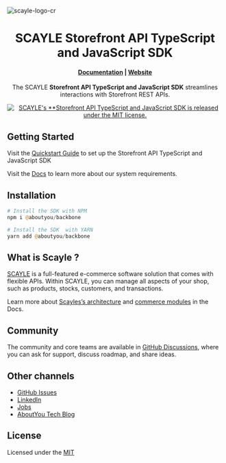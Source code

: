 ![scayle-logo-cr](https://cdn-prod.scayle.com/public/media/general/SCAYLE-Commerce-Engine-header.png)

<h1 align="center">
  SCAYLE Storefront API TypeScript and JavaScript SDK
</h1>

<h4 align="center">
  <a href="https://scayle.dev">Documentation</a> |
  <a href="https://www.scayle.com/">Website</a>
</h4>

<p align="center">
  The SCAYLE <strong>Storefront API TypeScript and JavaScript SDK</strong> streamlines interactions with Storefront REST APIs.
</p>
<p align="center">
  <a href="#"><img src="https://img.shields.io/badge/license-MIT-blue.svg" alt="SCAYLE's **Storefront API TypeScript and JavaScript SDK is released under the MIT license." /></a>
</p>

## Getting Started

Visit the [Quickstart Guide](https://scayle.dev/en/dev/storefront-api/sdk-setup) to set up the Storefront API TypeScript and JavaScript SDK

Visit the [Docs](https://scayle.dev) to learn more about our system requirements.

## Installation
```php
# Install the SDK with NPM
npm i @aboutyou/backbone

# Install the SDK  with YARN
yarn add @aboutyou/backbone
```

## What is Scayle ?

[SCAYLE](https://scayle.com) is a full-featured e-commerce software solution that comes with flexible APIs. Within SCAYLE, you can manage all aspects of your shop, such as products, stocks, customers, and transactions.

Learn more about [Scayles’s architecture](https://scayle.dev/en/dev/getting-started/introduction) and [commerce modules](https://scayle.dev/en/dev/getting-started/introduction) in the Docs.



##  Community

The community and core teams are available in [GitHub Discussions](https://github.com/scayle/storefront-api-ts-sdk/discussions), where you can ask for support, discuss roadmap, and share ideas.

## Other channels

- [GitHub Issues](https://github.com/scayle/storefront-api-ts-sdk/issues)
- [LinkedIn](https://www.linkedin.com/company/scaylecommerce/)
- [Jobs](https://careers.smartrecruiters.com/ABOUTYOUGmbH/scayle)
- [AboutYou Tech Blog](https://aboutyou.tech/)

## License
Licensed under the [MIT](https://opensource.org/license/mit/)
